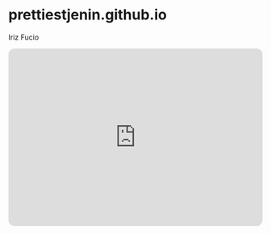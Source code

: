 # prettiestjenin.github.io
Iriz Fucio

<iframe style="border-radius:12px" src="https://open.spotify.com/embed/playlist/6Cdl1R34DK6YFeomU6EFTS?utm_source=generator" width="100%" height="352" frameBorder="0" allowfullscreen="" allow="autoplay; clipboard-write; encrypted-media; fullscreen; picture-in-picture" loading="lazy"></iframe>
